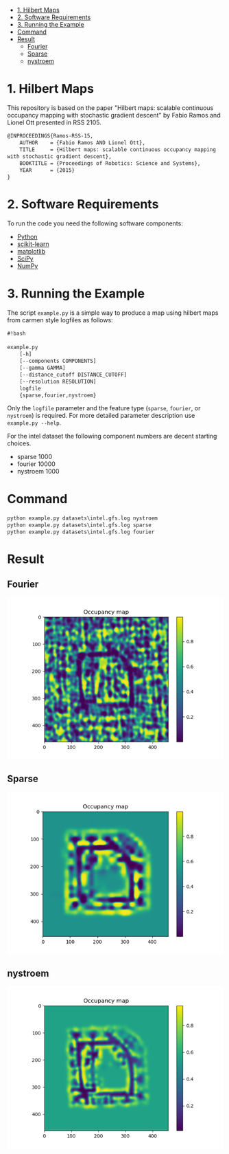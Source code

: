 - [1. Hilbert Maps](#1-hilbert-maps)
- [2. Software Requirements](#2-software-requirements)
- [3. Running the Example](#3-running-the-example)
- [Command](#command)
- [Result](#result)
  - [Fourier](#fourier)
  - [Sparse](#sparse)
  - [nystroem](#nystroem)



# 1. Hilbert Maps

This repository is based on the paper "Hilbert maps: scalable continuous occupancy mapping with stochastic gradient descent" by Fabio Ramos and Lionel Ott presented in RSS 2105.

```
@INPROCEEDINGS{Ramos-RSS-15, 
    AUTHOR    = {Fabio Ramos AND Lionel Ott}, 
    TITLE     = {Hilbert maps: scalable continuous occupancy mapping with stochastic gradient descent}, 
    BOOKTITLE = {Proceedings of Robotics: Science and Systems}, 
    YEAR      = {2015}
}
```

# 2. Software Requirements

To run the code you need the following software components:

* [Python](https://www.python.org/)
* [scikit-learn](http://scikit-learn.org/stable/index.html)
* [matplotlib](http://matplotlib.org/)
* [SciPy](http://www.scipy.org/)
* [NumPy](http://www.numpy.org/)

# 3. Running the Example #

The script `example.py` is a simple way to produce a map using hilbert maps from carmen style logfiles as follows:

```
#!bash

example.py
    [-h]
    [--components COMPONENTS]
    [--gamma GAMMA]
    [--distance_cutoff DISTANCE_CUTOFF]
    [--resolution RESOLUTION]
    logfile
    {sparse,fourier,nystroem}
```
Only the `logfile` parameter and the feature type (`sparse`, `fourier`, or `nystroem`) is required. For more detailed parameter description use `example.py --help`.

For the intel dataset the following component numbers are decent starting choices.

* sparse 1000
* fourier 10000
* nystroem 1000

# Command
```
python example.py datasets\intel.gfs.log nystroem
python example.py datasets\intel.gfs.log sparse
python example.py datasets\intel.gfs.log fourier

```
# Result
## Fourier
![alt text](figs/hilbert_map_fourier.png)
## Sparse
![alt text](figs/hilbert_map_sparse.png)
## nystroem
![alt text](figs/hilbert_map_nystroem.png)